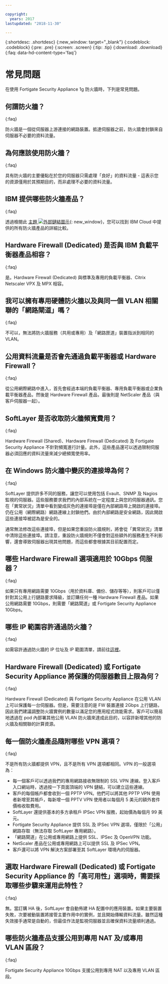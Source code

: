 ```yaml
---

copyright:
  years: 2017
lastupdated: "2018-11-30"

---
```


{:shortdesc: .shortdesc}
{:new_window: target="_blank"}
{:codeblock: .codeblock}
{:pre: .pre}
{:screen: .screen}
{:tip: .tip}
{:download: .download}
{:faq: data-hd-content-type='faq'}

# 常見問題
在使用 Fortigate Security Appliance 1g 防火牆時，下列是常見問題。

## 何謂防火牆？
{:faq}

防火牆是一個從伺服器上游連接的網路裝置。抵達伺服器之前，防火牆會封鎖來自伺服器不必要的資料流量。

## 為何應該使用防火牆？
{:faq}

具有防火牆的主要優點在於您的伺服器只需處理「良好」的資料流量 - 這表示您的資源僅用於其預期目的，而非處理不必要的資料流量。

## IBM 提供哪些防火牆產品？
{:faq}

透過檢閱此
[ 主題
![外部鏈結圖示](../../icons/launch-glyph.svg "外部鏈結圖示")](/docs/infrastructure/fortigate-10g/explore-firewalls.html#explore-firewalls){: new_window}，您可以找到
IBM Cloud 中提供的所有防火牆產品的詳細比較。 

## Hardware Firewall (Dedicated) 是否與 IBM 負載平衡器產品相容？
{:faq}

是。Hardware Firewall (Dedicated) 與標準及專用的負載平衡器、Citrix Netscaler VPX 及 MPX 相容。

## 我可以擁有專用硬體防火牆以及與同一個 VLAN 相關聯的「網路閘道」嗎？
{:faq}

不可以，無法將防火牆服務（共用或專用）及「網路匣道」裝置指派到相同的 VLAN。 

## 公用資料流量是否會先通過負載平衡器或 Hardware Firewall？
{:faq}

從公用網際網路中進入，首先會經過本端的負載平衡器、專用負載平衡器或企業負載平衡器產品，然後是 Hardware Firewall 產品，最後則是 NetScaler 產品（與客戶伺服器一起）。

## SoftLayer 是否收取防火牆頻寬費用？
{:faq}

Hardware Firewall (Shared)、Hardware Firewall (Dedicated) 及 Fortigate Security Appliance 不針對頻寬進行計量。此外，這些產品還可以透過限制伺服器必須回應的資料流量來減少總頻寬使用率。

## 在 Windows 防火牆中變灰的連接埠為何？
{:faq}

SoftLayer 提供許多不同的服務，讓您可以使用包括 Evault、SNMP 及 Nagios 監視的伺服器。這些服務要求我們的內部系統在一定程度上與您的伺服器通訊。您在「異常狀況」清單中看到變成灰色的連接埠是僅在內部網路埠上開啟的連接埠。仍在公用（網際網路）網路連線上封鎖他們。由於內部網路是安全網路，因此開啟這些連接埠被認為是安全的。

通常無法修改這些連接埠，但是如果您重設防火牆規則，將會從「異常狀況」清單中清除這些連接埠。請注意，重設防火牆規則不僅會對這些額外的服務產生不利影響，還會導致伺服器出現其他問題，而這些都會根據其目前配置而定。

## 哪些 Hardware Firewall 選項適用於 10Gbps 伺服器？
{:faq}

如果只有專用網路需要 10Gbps（用於資料庫、備份、儲存等等），則客戶可以僅針對其公用上行鏈路要求降級，並訂購任何一種 Hardware Firewall 產品。如果公用網路需要 10Gbps，則需要「網路閘道」或 Fortigate Security Appliance 10Gbps。

## 哪些 IP 範圍容許通過防火牆？
{:faq}

如需容許通過防火牆的 IP 位址及 IP 範圍清單，請前往[這裡](ips.html)。 

##  Hardware Firewall (Dedicated) 或 Fortigate Security Appliance 將保護的伺服器數目上限為何？
{:faq}

Hardware Firewall (Dedicated) 與 Fortigate Security Appliance 在公用 VLAN 上可以保護每一台伺服器。但是，需要注意的是 FW 裝置連接 2Gbps 上行鏈路，因此我們建議調整防火牆實例的數量以滿足您的應用程式效能需求。客戶可以簡易地透過在 pod 內部署其他公用 VLAN 防火牆來達成此目的，以容許新增其他的防火牆及相關聯的計算資源。

## 每一個防火牆產品隨附哪些 VPN 選項？
{:faq}

不是所有防火牆都提供 VPN，且不是所有 VPN 選項都相同。VPN 的一般選項為：

* 每一個客戶可以透過我們的專用網路接收無限制的 SSL VPN 連線。登入客戶入口網站時，透過按一下頁面頂端的 VPN 鏈結，可以建立這些連線。
* 客戶的每個帳戶都會收到一個 PPTP VPN。他們可以將其他 PPTP VPN 使用者新增至其帳戶，每新增一個 PPTV VPN 使用者以每個月 5 美元的額外套件價格收取費用。
* SoftLayer 還提供基本的多方承租戶 IPSec VPN 服務，起始價為每個月 99 美元。
* Fortigate Security Appliance 提供 SSL 及 IPSec VPN 選項，僅限於「公用」網路存取（無法存取 SoftLayer 專用網路）。
* 「網路閘道」在公用或專用網路上提供 SSL、IPSec 及 OpenVPN 功能。
* NetScaler 產品在公用或專用網路上可以提供 SSL 及 IPSec VPN。
* 客戶還可以將 VPN 解決方案部署至其 SoftLayer 環境內的伺服器。

## 選取 Hardware Firewall (Dedicated) 或 Fortigate Security Appliance 的「高可用性」選項時，需要採取哪些步驟來運用此特性？
{:faq}

無。當訂購 HA 後，SoftLayer 會自動佈建 HA 配置中的應用裝置。如果主要裝置失敗，次要被動裝置將接管主要作用中的實例，並且開始傳輸資料流量。雖然這種失效接手通常是自動的，但最佳作法是監視伺服器並且確保資料流量順利通過。

## 哪些防火牆產品支援公用到專用 NAT 及/或專用 VLAN 區段？
{:faq}

Fortigate Security Appliance 10Gbps 支援公用到專用 NAT 以及專用 VLAN 區段。 
